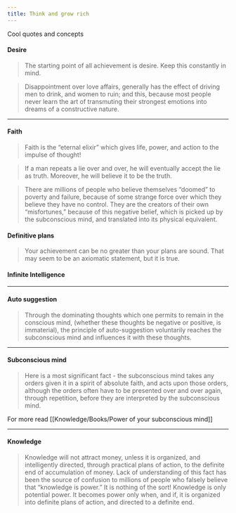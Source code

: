 ```yaml
---
title: Think and grow rich
---
```


Cool quotes and concepts

#### Desire
> The starting point of all achievement is desire. Keep this constantly in mind.

> Disappointment over love affairs, generally has the effect of driving men to drink, and women to ruin; and this, because most people never learn the art of transmuting their strongest emotions into dreams of a constructive nature.
---
#### Faith
> Faith is the “eternal elixir” which gives life, power, and action to the impulse of thought!

> If a man repeats a lie over and over, he will eventually accept the lie as truth. Moreover, he will believe it to be the truth.

> There are millions of people who believe themselves “doomed” to poverty and failure, because of some strange force over which they believe they have no control. They are the creators of their own “misfortunes,” because of this negative belief, which is picked up by the subconscious mind, and translated into its physical equivalent.
#### Definitive plans
> Your achievement can be no greater than your plans are sound. That may seem to be an axiomatic statement, but it is true.
#### Infinite Intelligence
---
#### Auto suggestion
> Through the dominating thoughts which one permits to remain in the conscious mind, (whether these thoughts be negative or positive, is immaterial), the principle of auto-suggestion voluntarily reaches the subconscious mind and influences it with these thoughts.
---
#### Subconscious mind 
> Here is a most significant fact -  the subconscious mind takes any orders given it in a spirit of absolute faith, and acts upon those orders, although the orders often have to be presented over and over again, through repetition, before they are interpreted by the subconscious mind.

For more read [[Knowledge/Books/Power of your subconscious mind]]

---
#### Knowledge
> Knowledge will not attract money, unless it is organized, and intelligently directed, through practical plans of action, to the definite end of accumulation of money. Lack of understanding of this fact has been the source of confusion to millions of people who falsely believe that “knowledge is power.” It is nothing of the sort! Knowledge is only potential power. It becomes power only when, and if, it is organized into definite plans of action, and directed to a definite end.